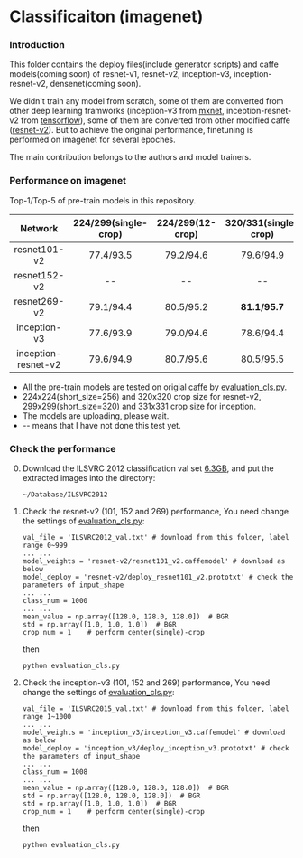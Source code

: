 # Classificaiton (imagenet)

### Introduction
This folder contains the deploy files(include generator scripts) and caffe models(coming soon) of resnet-v1, resnet-v2, inception-v3, inception-resnet-v2, densenet(coming soon).

We didn't train any model from scratch, some of them are converted from other deep learning framworks (inception-v3 from [mxnet](https://github.com/dmlc/mxnet-model-gallery/blob/master/imagenet-1k-inception-v3.md), inception-resnet-v2 from [tensorflow](https://github.com/tensorflow/models/blob/master/slim/nets/inception_resnet_v2.py)), some of them are converted from other modified caffe ([resnet-v2](https://github.com/yjxiong/caffe/tree/mem)). But to achieve the original performance, finetuning is performed on imagenet for several epoches. 

The main contribution belongs to the authors and model trainers.

### Performance on imagenet
Top-1/Top-5 of pre-train models in this repository.

Network|224/299(single-crop)|224/299(12-crop)|320/331(single-crop)|320/331(12-crop)
:---:|:---:|:---:|:---:|:---:
resnet101-v2| 77.4/93.5 | 79.2/94.6 | 79.6/94.9 | 80.4/95.4 
resnet152-v2| -- | -- | -- | -- 
resnet269-v2| 79.1/94.4 | 80.5/95.2 | **81.1/95.7** | -- 
inception-v3| 77.6/93.9 | 79.0/94.6 | 78.6/94.4 | 79.9/95.1 
inception-resnet-v2| 79.6/94.9 | 80.7/95.6 | 80.5/95.5 | -- 

- All the pre-train models are tested on origial [caffe](https://github.com/BVLC/caffe) by [evaluation_cls.py](https://github.com/soeaver/caffe-model/blob/master/cls/evaluation_cls.py).
- 224x224(short_size=256) and 320x320 crop size for resnet-v2, 299x299(short_size=320) and 331x331 crop size for inception.
- The models are uploading, please wait.
- -- means that I have not done this test yet.

### Check the performance
0. Download the ILSVRC 2012 classification val set [6.3GB](http://www.image-net.org/challenges/LSVRC/2012/nnoupb/ILSVRC2012_img_val.tar), and put the extracted images into the directory:
    ```
    ~/Database/ILSVRC2012
    ```

0. Check the resnet-v2 (101, 152 and 269) performance, You need change the settings of [evaluation_cls.py](https://github.com/soeaver/caffe-model/blob/master/cls/evaluation_cls.py):
   
    ```
    val_file = 'ILSVRC2012_val.txt' # download from this folder, label range 0~999
    ... ...
    model_weights = 'resnet-v2/resnet101_v2.caffemodel' # download as below
    model_deploy = 'resnet-v2/deploy_resnet101_v2.prototxt' # check the parameters of input_shape
    ... ...
    class_num = 1000
    ... ...
    mean_value = np.array([128.0, 128.0, 128.0])  # BGR
    std = np.array([1.0, 1.0, 1.0])  # BGR
    crop_num = 1    # perform center(single)-crop
    ```
    then
    ```
    python evaluation_cls.py
    ```

0. Check the inception-v3 (101, 152 and 269) performance, You need change the settings of [evaluation_cls.py](https://github.com/soeaver/caffe-model/blob/master/cls/evaluation_cls.py):
   
    ```
    val_file = 'ILSVRC2015_val.txt' # download from this folder, label range 1~1000
    ... ...
    model_weights = 'inception_v3/inception_v3.caffemodel' # download as below
    model_deploy = 'inception_v3/deploy_inception_v3.prototxt' # check the parameters of input_shape
    ... ...
    class_num = 1008
    ... ...
    mean_value = np.array([128.0, 128.0, 128.0])  # BGR
    std = np.array([128.0, 128.0, 128.0])  # BGR
    std = np.array([1.0, 1.0, 1.0])  # BGR
    crop_num = 1    # perform center(single)-crop
    ```
    then
    ```
    python evaluation_cls.py
    ```
